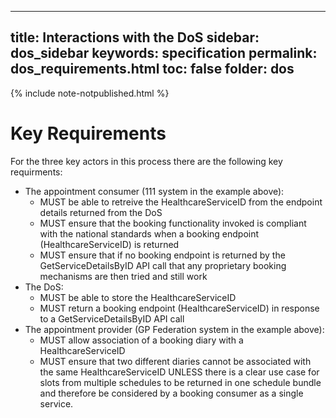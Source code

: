 
---
title: Interactions with the DoS
sidebar: dos_sidebar
keywords: specification
permalink: dos_requirements.html
toc: false
folder: dos
---

{% include note-notpublished.html %}

# Key Requirements

For the three key actors in this process there are the following key requirments:

* The appointment consumer (111 system in the example above):
  * MUST be able to retreive the HealthcareServiceID from the endpoint details returned from the DoS
  * MUST ensure that the booking functionality invoked is compliant with the national standards when a booking endpoint (HealthcareServiceID) is returned
  * MUST ensure that if no booking endpoint is returned by the GetServiceDetailsByID API call that any proprietary booking mechanisms are then tried and still work
* The DoS:
  * MUST be able to store the HealthcareServiceID
  * MUST return a booking endpoint (HealthcareServiceID) in response to a GetServiceDetailsByID API call
* The appointment provider (GP Federation system in the example above):
  * MUST allow association of a booking diary with a HealthcareServiceID
  * MUST ensure that two different diaries cannot be associated with the same HealthcareServiceID UNLESS there is a clear use case for slots from multiple schedules to be returned in one schedule bundle and therefore be considered by a booking consumer as a single service.
